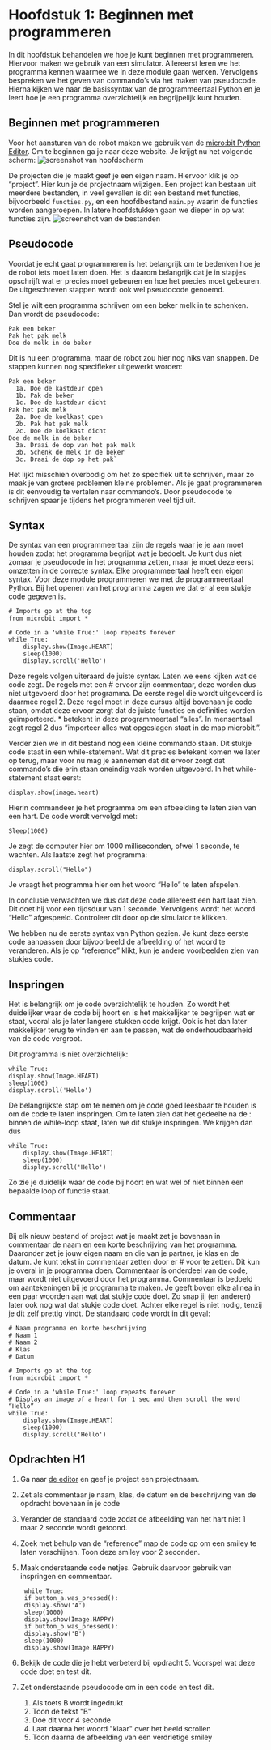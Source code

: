 # Hoofdstuk 1: Beginnen met programmeren

In dit hoofdstuk behandelen we hoe je kunt beginnen met programmeren. 
Hiervoor maken we gebruik van een simulator. Allereerst leren we het 
programma kennen waarmee we in deze module gaan werken. Vervolgens 
bespreken we het geven van commando’s via het maken van pseudocode. 
Hierna kijken we naar de basissyntax van de programmeertaal Python en 
je leert hoe je een programma overzichtelijk en begrijpelijk kunt houden.

## Beginnen met programmeren

Voor het aansturen van de robot maken we gebruik van de [micro:bit Python 
Editor](https://python.microbit.org/v/3 "Klik hier om naar de editor te 
gaan"). Om te beginnen ga je naar deze website. Je krijgt nu het volgende 
scherm:
![screenshot van hoofdscherm](/img/h1.1.png)

De projecten die je maakt geef je een eigen naam. Hiervoor klik je op 
“project”. Hier kun je de projectnaam wijzigen. Een project kan bestaan uit 
meerdere bestanden, in veel gevallen is dit een bestand met functies, 
bijvoorbeeld `functies.py`, en een hoofdbestand `main.py` waarin de functies 
worden aangeroepen. In latere hoofdstukken gaan we dieper in op wat functies 
zijn.
![screenshot van de bestanden](/img/h1.2.png)

## Pseudocode

Voordat je echt gaat programmeren is het belangrijk om te bedenken hoe je 
de robot iets moet laten doen. Het is daarom belangrijk dat je in stapjes 
opschrijft wat er precies moet gebeuren en hoe het precies moet gebeuren. 
De uitgeschreven stappen wordt ook wel pseudocode genoemd. 

Stel je wilt een programma schrijven om een beker melk in te schenken. Dan 
wordt de pseudocode:

	Pak een beker 
	Pak het pak melk 
	Doe de melk in de beker

Dit is nu een programma, maar de robot zou hier nog niks van snappen. De 
stappen kunnen nog specifieker uitgewerkt worden: 
 
	Pak een beker 
	  1a. Doe de kastdeur open 
	  1b. Pak de beker 
	  1c. Doe de kastdeur dicht 
	Pak het pak melk 
	  2a. Doe de koelkast open 
	  2b. Pak het pak melk 
	  2c. Doe de koelkast dicht 
	Doe de melk in de beker
	  3a. Draai de dop van het pak melk 
	  3b. Schenk de melk in de beker 
	  3c. Draai de dop op het pak`

Het lijkt misschien overbodig om het zo specifiek uit te schrijven, maar zo 
maak je van grotere problemen kleine problemen. Als je gaat programmeren is 
dit eenvoudig te vertalen naar commando’s. Door pseudocode te schrijven spaar 
je tijdens het programmeren veel tijd uit.

## Syntax

De syntax van een programmeertaal zijn de regels waar je je aan moet houden 
zodat het programma begrijpt wat je bedoelt. Je kunt dus niet zomaar je 
pseudocode in het programma zetten, maar je moet deze eerst omzetten in de 
correcte syntax. Elke programmeertaal heeft een eigen syntax. Voor deze module 
programmeren we met de programmeertaal Python. Bij het openen van het 
programma zagen we dat er al een stukje code gegeven is.

	# Imports go at the top
	from microbit import *
	
	# Code in a 'while True:' loop repeats forever
	while True:
		display.show(Image.HEART)
		sleep(1000)
		display.scroll('Hello')

Deze regels volgen uiteraard de juiste syntax. Laten we eens kijken wat de 
code zegt. De regels met een # ervoor zijn commentaar, deze worden dus niet 
uitgevoerd door het programma. De eerste regel die wordt uitgevoerd is daarmee 
regel 2. Deze regel moet in deze cursus altijd bovenaan je code staan, omdat 
deze ervoor zorgt dat de juiste functies en definities worden geïmporteerd. 
\* betekent in deze programmeertaal “alles”. In mensentaal zegt regel 2 dus 
“importeer alles wat opgeslagen staat in de map microbit.”.  

Verder zien we in dit bestand nog een kleine commando staan. Dit stukje code 
staat in een while-statement. Wat dit precies betekent komen we later op terug, 
maar voor nu mag je aannemen dat dit ervoor zorgt dat commando’s die erin staan 
oneindig vaak worden uitgevoerd. In het while-statement staat eerst:

	display.show(image.heart)

Hierin commandeer je het programma om een afbeelding te laten zien van een 
hart. De code wordt vervolgd met:

	Sleep(1000) 

Je zegt de computer hier om 1000 milliseconden, ofwel 1 seconde, te wachten. 
Als laatste zegt het programma:

	display.scroll("Hello") 

Je vraagt het programma hier om het woord “Hello” te laten afspelen.

In conclusie verwachten we dus dat deze code allereest een hart laat zien. 
Dit doet hij voor een tijdsduur van 1 seconde. Vervolgens wordt het woord 
“Hello” afgespeeld. Controleer dit door op de simulator te klikken.

We hebben nu de eerste syntax van Python gezien. Je kunt deze eerste code 
aanpassen door bijvoorbeeld de afbeelding of het woord te veranderen. Als je 
op “reference” klikt, kun je andere voorbeelden zien van stukjes code.

## Inspringen

Het is belangrijk om je code overzichtelijk te houden. Zo wordt het 
duidelijker waar de code bij hoort en is het makkelijker te begrijpen wat er 
staat, vooral als je later langere stukken code krijgt. Ook is het dan later 
makkelijker terug te vinden en aan te passen, wat de onderhoudbaarheid van de 
code vergroot. 

Dit programma is niet overzichtelijk: 

	while True: 
	display.show(Image.HEART) 
	sleep(1000) 
	display.scroll('Hello')

De belangrijkste stap om te nemen om je code goed leesbaar te houden is om 
de code te laten  inspringen. Om te laten zien dat het gedeelte na de : binnen 
de while-loop staat, laten we dit stukje inspringen. We krijgen dan dus  

	while True: 
		display.show(Image.HEART) 
		sleep(1000) 
		display.scroll('Hello') 

Zo zie je duidelijk waar de code bij hoort en wat wel of niet binnen een 
bepaalde loop of functie staat.  

## Commentaar

Bij elk nieuw bestand of project wat je maakt zet je bovenaan in commentaar 
de naam en een korte beschrijving van het programma. Daaronder zet je jouw 
eigen naam en die van je partner, je klas en de datum. Je kunt tekst in 
commentaar zetten door er # voor te zetten. Dit kun je overal in je programma 
doen. Commentaar is onderdeel van de code, maar wordt niet uitgevoerd door 
het programma.  Commentaar is bedoeld om aantekeningen bij je programma te 
maken. Je geeft boven elke alinea in een paar woorden aan wat dat  stukje code 
doet. Zo snap jij (en anderen) later ook nog wat dat stukje code doet. Achter 
elke regel is niet nodig, tenzij je dit zelf prettig vindt. De standaard code 
wordt in dit geval: 

	# Naam programma en korte beschrijving
	# Naam 1 
	# Naam 2  
	# Klas  
	# Datum 
	
	# Imports go at the top 
	from microbit import *
	
	# Code in a 'while True:' loop repeats forever 
	# Display an image of a heart for 1 sec and then scroll the word “Hello” 
	while True: 
		display.show(Image.HEART) 
		sleep(1000) 
		display.scroll('Hello')

## Opdrachten H1
1. Ga naar [de editor](https://python.microbit.org/v/3) en geef je project een projectnaam.
2. Zet als commentaar je naam, klas, de datum en de beschrijving van de 
opdracht bovenaan in je code
3. Verander de standaard code zodat de afbeelding van het hart niet 1 maar 
2 seconde wordt getoond.
4. Zoek met behulp van de “reference” map de code op om een smiley te laten 
verschijnen. Toon deze smiley voor 2 seconden.
5. Maak onderstaande code netjes. Gebruik daarvoor gebruik van inspringen en 
commentaar.  

		while True: 
		if button_a.was_pressed(): 
		display.show('A') 
		sleep(1000) 
		display.show(Image.HAPPY) 
		if button_b.was_pressed(): 
		display.show('B') 
		sleep(1000) 
		display.show(Image.HAPPY) 

6. Bekijk de code die je hebt verbeterd bij opdracht 5. Voorspel wat deze code 
doet en test dit.
7. Zet onderstaande pseudocode om in een code en test dit.
	1. Als toets B wordt ingedrukt 
	2. Toon de tekst "B" 
	3. Doe dit voor 4 seconde 
	4. Laat daarna het woord "klaar" over het beeld scrollen 
	5. Toon daarna de afbeelding van een verdrietige smiley 